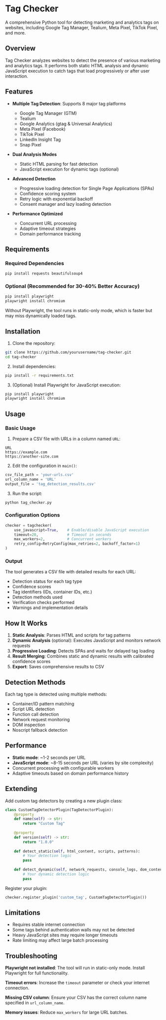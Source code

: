 # Tag Checker

A comprehensive Python tool for detecting marketing and analytics tags on websites, including Google Tag Manager, Tealium, Meta Pixel, TikTok Pixel, and more.

## Overview

Tag Checker analyzes websites to detect the presence of various marketing and analytics tags. It performs both static HTML analysis and dynamic JavaScript execution to catch tags that load progressively or after user interaction.

## Features

- **Multiple Tag Detection**: Supports 8 major tag platforms
  - Google Tag Manager (GTM)
  - Tealium
  - Google Analytics (gtag & Universal Analytics)
  - Meta Pixel (Facebook)
  - TikTok Pixel
  - LinkedIn Insight Tag
  - Snap Pixel

- **Dual Analysis Modes**
  - Static HTML parsing for fast detection
  - JavaScript execution for dynamic tags (optional)

- **Advanced Detection**
  - Progressive loading detection for Single Page Applications (SPAs)
  - Confidence scoring system
  - Retry logic with exponential backoff
  - Consent manager and lazy loading detection

- **Performance Optimized**
  - Concurrent URL processing
  - Adaptive timeout strategies
  - Domain performance tracking

## Requirements

### Required Dependencies
```bash
pip install requests beautifulsoup4
```

### Optional (Recommended for 30-40% Better Accuracy)
```bash
pip install playwright
playwright install chromium
```

Without Playwright, the tool runs in static-only mode, which is faster but may miss dynamically loaded tags.

## Installation

1. Clone the repository:
```bash
git clone https://github.com/yourusername/tag-checker.git
cd tag-checker
```

2. Install dependencies:
```bash
pip install -r requirements.txt
```

3. (Optional) Install Playwright for JavaScript execution:
```bash
pip install playwright
playwright install chromium
```

## Usage

### Basic Usage

1. Prepare a CSV file with URLs in a column named `URL`:
```csv
URL
https://example.com
https://another-site.com
```

2. Edit the configuration in `main()`:
```python
csv_file_path = 'your-urls.csv'
url_column_name = 'URL'
output_file = 'tag_detection_results.csv'
```

3. Run the script:
```bash
python tag_checker.py
```

### Configuration Options

```python
checker = tagchecker(
    use_javascript=True,    # Enable/disable JavaScript execution
    timeout=20,             # Timeout in seconds
    max_workers=2,          # Concurrent workers
    retry_config=RetryConfig(max_retries=2, backoff_factor=1)
)
```

### Output

The tool generates a CSV file with detailed results for each URL:
- Detection status for each tag type
- Confidence scores
- Tag identifiers (IDs, container IDs, etc.)
- Detection methods used
- Verification checks performed
- Warnings and implementation details

## How It Works

1. **Static Analysis**: Parses HTML and scripts for tag patterns
2. **Dynamic Analysis** (optional): Executes JavaScript and monitors network requests
3. **Progressive Loading**: Detects SPAs and waits for delayed tag loading
4. **Result Merging**: Combines static and dynamic results with calibrated confidence scores
5. **Export**: Saves comprehensive results to CSV

## Detection Methods

Each tag type is detected using multiple methods:
- Container/ID pattern matching
- Script URL detection
- Function call detection
- Network request monitoring
- DOM inspection
- Noscript fallback detection

## Performance

- **Static mode**: ~1-2 seconds per URL
- **JavaScript mode**: ~8-15 seconds per URL (varies by site complexity)
- Concurrent processing with configurable workers
- Adaptive timeouts based on domain performance history

## Extending

Add custom tag detectors by creating a new plugin class:

```python
class CustomTagDetectorPlugin(TagDetectorPlugin):
    @property
    def name(self) -> str:
        return "Custom Tag"
    
    @property
    def version(self) -> str:
        return "1.0.0"
    
    def detect_static(self, html_content, scripts, patterns):
        # Your detection logic
        pass
    
    def detect_dynamic(self, network_requests, console_logs, dom_content, patterns):
        # Your dynamic detection logic
        pass
```

Register your plugin:
```python
checker.register_plugin('custom_tag', CustomTagDetectorPlugin())
```

## Limitations

- Requires stable internet connection
- Some tags behind authentication walls may not be detected
- Heavy JavaScript sites may require longer timeouts
- Rate limiting may affect large batch processing


## Troubleshooting

**Playwright not installed**: The tool will run in static-only mode. Install Playwright for full functionality.

**Timeout errors**: Increase the `timeout` parameter or check your internet connection.

**Missing CSV column**: Ensure your CSV has the correct column name specified in `url_column_name`.

**Memory issues**: Reduce `max_workers` for large URL batches.
